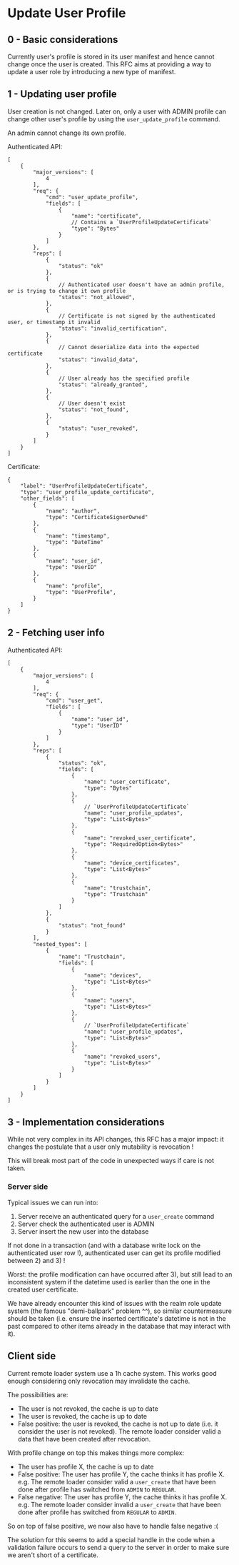 # Update User Profile

## 0 - Basic considerations

Currently user's profile is stored in its user manifest and hence cannot change once the user is created.
This RFC aims at providing a way to update a user role by introducing a new type of manifest.

## 1 - Updating user profile

User creation is not changed. Later on, only a user with ADMIN profile can change other user's
profile by using the `user_update_profile` command.

An admin cannot change its own profile.

Authenticated API:

```json5
[
    {
        "major_versions": [
            4
        ],
        "req": {
            "cmd": "user_update_profile",
            "fields": [
                {
                    "name": "certificate",
                    // Contains a `UserProfileUpdateCertificate`
                    "type": "Bytes"
                }
            ]
        },
        "reps": [
            {
                "status": "ok"
            },
            {
                // Authenticated user doesn't have an admin profile, or is trying to change it own profile
                "status": "not_allowed",
            },
            {
                // Certificate is not signed by the authenticated user, or timestamp it invalid
                "status": "invalid_certification",
            },
            {
                // Cannot deserialize data into the expected certificate
                "status": "invalid_data",
            },
            {
                // User already has the specified profile
                "status": "already_granted",
            },
            {
                // User doesn't exist
                "status": "not_found",
            },
            {
                "status": "user_revoked",
            }
        ]
    }
]
```

Certificate:

```json5
{
    "label": "UserProfileUpdateCertificate",
    "type": "user_profile_update_certificate",
    "other_fields": [
        {
            "name": "author",
            "type": "CertificateSignerOwned"
        },
        {
            "name": "timestamp",
            "type": "DateTime"
        },
        {
            "name": "user_id",
            "type": "UserID"
        },
        {
            "name": "profile",
            "type": "UserProfile",
        }
    ]
}
```

## 2 - Fetching user info

Authenticated API:

```json5
[
    {
        "major_versions": [
            4
        ],
        "req": {
            "cmd": "user_get",
            "fields": [
                {
                    "name": "user_id",
                    "type": "UserID"
                }
            ]
        },
        "reps": [
            {
                "status": "ok",
                "fields": [
                    {
                        "name": "user_certificate",
                        "type": "Bytes"
                    },
                    {
                        // `UserProfileUpdateCertificate`
                        "name": "user_profile_updates",
                        "type": "List<Bytes>"
                    },
                    {
                        "name": "revoked_user_certificate",
                        "type": "RequiredOption<Bytes>"
                    },
                    {
                        "name": "device_certificates",
                        "type": "List<Bytes>"
                    },
                    {
                        "name": "trustchain",
                        "type": "Trustchain"
                    }
                ]
            },
            {
                "status": "not_found"
            }
        ],
        "nested_types": [
            {
                "name": "Trustchain",
                "fields": [
                    {
                        "name": "devices",
                        "type": "List<Bytes>"
                    },
                    {
                        "name": "users",
                        "type": "List<Bytes>"
                    },
                    {
                        // `UserProfileUpdateCertificate`
                        "name": "user_profile_updates",
                        "type": "List<Bytes>"
                    },
                    {
                        "name": "revoked_users",
                        "type": "List<Bytes>"
                    }
                ]
            }
        ]
    }
]
```

## 3 - Implementation considerations

While not very complex in its API changes, this RFC has a major impact: it changes the
postulate that a user only mutability is revocation !

This will break most part of the code in unexpected ways if care is not taken.

### Server side

Typical issues we can run into:

1) Server receive an authenticated query for a `user_create` command
2) Server check the authenticated user is ADMIN
3) Server insert the new user into the database

If not done in a transaction (and with a database write lock on the authenticated user row !),
authenticated user can get its profile modified between 2) and 3) !

Worst: the profile modification can have occurred after 3), but still lead to an inconsistent
system if the datetime used is earlier than the one in the created user certificate.

We have already encounter this kind of issues with the realm role update system (the famous
"demi-ballpark" problem ^^), so similar countermeasure should be taken (i.e. ensure the
inserted certificate's datetime is not in the past compared to other items already in the
database that may interact with it).

## Client side

Current remote loader system use a 1h cache system. This works good enough considering
only revocation may invalidate the cache.

The possibilities are:

- The user is not revoked, the cache is up to date
- The user is revoked, the cache is up to date
- False positive: the user is revoked, the cache is not up to date (i.e. it consider the
  user is not revoked). The remote loader consider valid a data that have been created
  after revocation.

With profile change on top this makes things more complex:

- The user has profile X, the cache is up to date
- False positive: The user has profile Y, the cache thinks it has profile X.
  e.g. The remote loader consider valid a `user_create` that have been done after profile has switched from `ADMIN` to `REGULAR`.
- False negative: The user has profile Y, the cache thinks it has profile X.
  e.g. The remote loader consider invalid a `user_create` that have been done after profile has switched from `REGULAR` to `ADMIN`.

So on top of false positive, we now also have to handle false negative :(

The solution for this seems to add a special handle in the code when a validation failure
occurs to send a query to the server in order to make sure we aren't short of a certificate.
